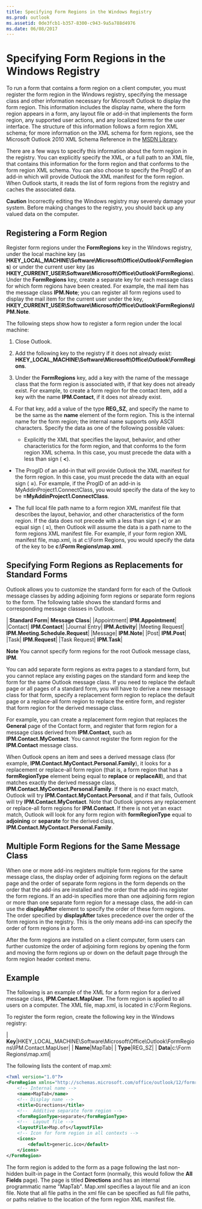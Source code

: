 ```yaml
---
title: Specifying Form Regions in the Windows Registry
ms.prod: outlook
ms.assetid: 0de3fcb1-b357-8300-c943-9a5a788d4976
ms.date: 06/08/2017
---
```



# Specifying Form Regions in the Windows Registry

To run a form that contains a form region on a client computer, you must register the form region in the Windows registry, specifying the message class and other information necessary for Microsoft Outlook to display the form region. This information includes the display name, where the form region appears in a form, any layout file or add-in that implements the form region, any supported user actions, and any localized terms for the user interface. The structure of this information follows a form region XML schema; for more information on the XML schema for form regions, see the Microsoft Outlook 2010 XML Schema Reference in the  [MSDN Library](http://msdn.microsoft.com/library). 

There are a few ways to specify this information about the form region in the registry. You can explicitly specify the XML, or a full path to an XML file, that contains this information for the form region and that conforms to the form region XML schema. You can also choose to specify the ProgID of an add-in which will provide Outlook the XML manifest for the form region. When Outlook starts, it reads the list of form regions from the registry and caches the associated data.

 **Caution**  Incorrectly editing the Windows registry may severely damage your system. Before making changes to the registry, you should back up any valued data on the computer.


## Registering a Form Region

 Register form regions under the **FormRegions** key in the Windows registry, under the local machine key (as **HKEY_LOCAL_MACHINE\Software\Microsoft\Office\Outlook\FormRegions**) or under the current user key (as **HKEY_CURRENT_USER\Software\Microsoft\Office\Outlook\FormRegions**). Under the **FormRegions** key, create a separate key for each message class for which form regions have been created. For example, the mail item has the message class **IPM.Note**; you can register all form regions used to display the mail item for the current user under the key, **HKEY_CURRENT_USER\Software\Microsoft\Office\Outlook\FormRegions\IPM.Note**.

 The following steps show how to register a form region under the local machine:


1. Close Outlook.
    
2. Add the following key to the registry if it does not already exist: **HKEY_LOCAL_MACHINE\Software\Microsoft\Office\Outlook\FormRegions**.
    
3. Under the **FormRegions** key, add a key with the name of the message class that the form region is associated with, if that key does not already exist. For example, to create a form region for the contact item, add a key with the name **IPM.Contact**, if it does not already exist.
    
4. For that key, add a value of the type **REG_SZ**, and specify the name to be the same as the **name** element of the form region. This is the internal name for the form region; the internal name supports only ASCII characters. Specify the data as one of the following possible values:
    
      - Explicitly the XML that specifies the layout, behavior, and other characteristics for the form region, and that conforms to the form region XML schema. In this case, you must precede the data with a less than sign ( **&lt;**).
    
  - The ProgID of an add-in that will provide Outlook the XML manifest for the form region. In this case, you must precede the data with an equal sign ( **=**). For example, if the ProgID of an add-in is MyAddinProject1.ConnectClass, you would specify the data of the key to be **=MyAddinProject1.ConnectClass**.
    
  - The full local file path name to a form region XML manifest file that describes the layout, behavior, and other characteristics of the form region. If the data does not precede with a less than sign ( **&lt;**) or an equal sign ( **=**), then Outlook will assume the data is a path name to the form regions XML manifest file. For example, if your form region XML manifest file, map.xml, is at c:\Form Regions\, you would specify the data of the key to be **c:\Form Regions\map.xml**.
    



## Specifying Form Regions as Replacements for Standard Forms

Outlook allows you to customize the standard form for each of the Outlook message classes by adding adjoining form regions or separate form regions to the form. The following table shows the standard forms and corresponding message classes in Outlook. 



| **Standard Form**| **Message Class**|
|Appointment| **IPM.Appointment**|
|Contact| **IPM.Contact**|
|Journal Entry| **IPM.Activity**|
|Meeting Request| **IPM.Meeting.Schedule.Request**|
|Message| **IPM.Note**|
|Post| **IPM.Post**|
|Task| **IPM.Request**|
|Task Request| **IPM.Task**|

 **Note**  You cannot specify form regions for the root Outlook message class, **IPM**. 

You can add separate form regions as extra pages to a standard form, but you cannot replace any existing pages on the standard form and keep the form for the same Outlook message class. If you need to replace the default page or all pages of a standard form, you will have to derive a new message class for that form, specify a replacement form region to replace the default page or a replace-all form region to replace the entire form, and register that form region for the derived message class.

For example, you can create a replacement form region that replaces the **General** page of the Contact form, and register that form region for a message class derived from **IPM.Contact**, such as **IPM.Contact.MyContact**. You cannot register the form region for the **IPM.Contact** message class.

 When Outlook opens an item and sees a derived message class (for example, **IPM.Contact.MyContact.Personal.Family**), it looks for a replacement or replace-all form region (that is, a form region that has a **formRegionType** element being equal to **replace** or **replaceAll**), and that matches exactly the derived message class, **IPM.Contact.MyContact.Personal.Family**. If there is no exact match, Outlook will try **IPM.Contact.MyContact.Personal**, and if that fails, Outlook will try **IPM.Contact.MyContact**. Note that Outlook ignores any replacement or replace-all form regions for **IPM.Contact**. If there is not yet an exact match, Outlook will look for any form region with **formRegionType** equal to **adjoining** or **separate** for the derived class, **IPM.Contact.MyContact.Personal.Family**.


## Multiple Form Regions for the Same Message Class

When one or more add-ins registers multiple form regions for the same message class, the display order of adjoining form regions on the default page and the order of separate form regions in the form depends on the order that the add-ins are installed and the order that the add-ins register the form regions. If an add-in specifies more than one adjoining form region or more than one separate form region for a message class, the add-in can use the **displayAfter** element to specify the order of these form regions. The order specified by **displayAfter** takes precedence over the order of the form regions in the registry. This is the only means add-ins can specify the order of form regions in a form.

After the form regions are installed on a client computer, form users can further customize the order of adjoining form regions by opening the form and moving the form regions up or down on the default page through the form region header context menu.


## Example

The following is an example of the XML for a form region for a derived message class, **IPM.Contact.MapUser**. The form region is applied to all users on a computer. The XML file, map.xml, is located in c:\Form Regions.

To register the form region, create the following key in the Windows registry:



| **Key**|HKEY_LOCAL_MACHINE\Software\Microsoft\Office\Outlook\FormRegions\IPM.Contact.MapUser|
| **Name**|MapTab|
| **Type**|REG_SZ|
| **Data**|c:\Form Regions\map.xml|


The following lists the content of map.xml: 




```xml
<?xml version="1.0"?> 
<FormRegion xmlns="http://schemas.microsoft.com/office/outlook/12/formregion.xsd">   
    <!-- Internal name --> 
    <name>MapTab</name> 
    <!-- Display name --> 
    <title>Directions</title> 
    <!--  Additive separate form region --> 
    <formRegionType>separate</formRegionType> 
    <!--  Layout file --> 
    <layoutFile>Map.ofs</layoutFile> 
    <!-- Icon for form region in all contexts --> 
    <icons> 
        <default>generic.ico</default> 
    </icons> 
</FormRegion> 
```

The form region is added to the form as a page following the last non-hidden built-in page in the Contact form (normally, this would follow the **All Fields** page). The page is titled **Directions** and has an internal programmatic name "MapTab". Map.xml specifies a layout file and an icon file. Note that all file paths in the xml file can be specified as full file paths, or paths relative to the location of the form region XML manifest file.



